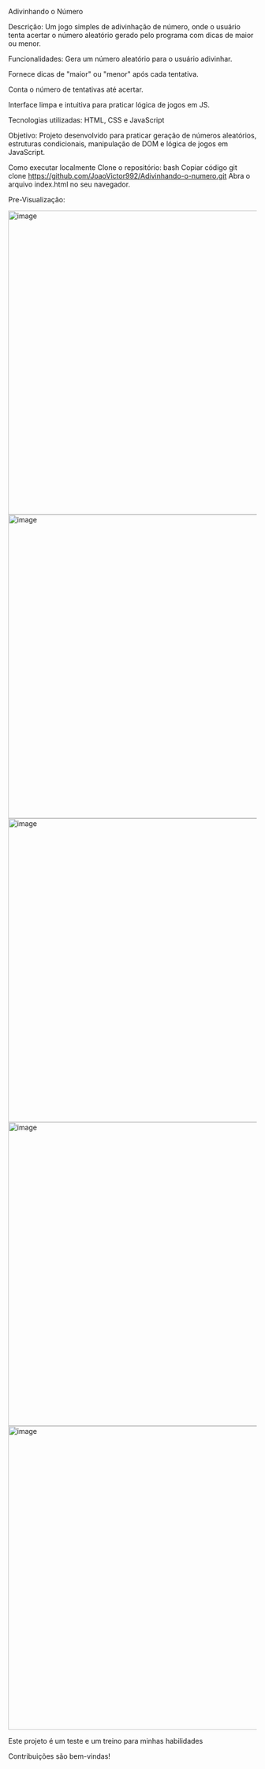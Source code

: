 Adivinhando o Número


Descrição:
Um jogo simples de adivinhação de número, onde o usuário tenta acertar o número aleatório gerado pelo programa com dicas de maior ou menor.

Funcionalidades:
Gera um número aleatório para o usuário adivinhar.

Fornece dicas de "maior" ou "menor" após cada tentativa.

Conta o número de tentativas até acertar.

Interface limpa e intuitiva para praticar lógica de jogos em JS.


Tecnologias utilizadas:
HTML, 
CSS e 
JavaScript

Objetivo:
Projeto desenvolvido para praticar geração de números aleatórios, estruturas condicionais, manipulação de DOM e lógica de jogos em JavaScript.


Como executar localmente
Clone o repositório:
bash
Copiar código
git clone https://github.com/JoaoVictor992/Adivinhando-o-numero.git
Abra o arquivo index.html no seu navegador.


Pre-Visualização:

<img width="1162" height="615" alt="image" src="https://github.com/user-attachments/assets/28fbd290-03b4-466d-aeb7-bc62a0da9db4" />


<img width="1162" height="615" alt="image" src="https://github.com/user-attachments/assets/62772cb1-7a47-4f31-9b86-a16462d1c3ed" />


<img width="1162" height="615" alt="image" src="https://github.com/user-attachments/assets/fd356bce-27b1-4b96-b931-017f822dea7a" />


<img width="1162" height="615" alt="image" src="https://github.com/user-attachments/assets/23caa763-2782-4e7a-a1fa-b9bab9d41ce9" />


<img width="1162" height="615" alt="image" src="https://github.com/user-attachments/assets/a7d77db8-2177-41e2-b77d-3c5f0f5f129a" />




Este projeto é um teste e um treino para minhas habilidades

Contribuições são bem-vindas!
